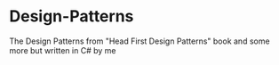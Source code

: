 # Design-Patterns
The Design Patterns from "Head First Design Patterns" book and some more but written in C# by me
